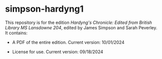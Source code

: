# simpson-hardyng1

This repository is for the edition _Hardyng's Chronicle: Edited from British Library MS Lansdowne 204_, edited by James Simpson and Sarah Peverley. It contains:

- A PDF of the entire edition. Current version: 10/01/2024

- License for use. Current version: 09/18/2024
